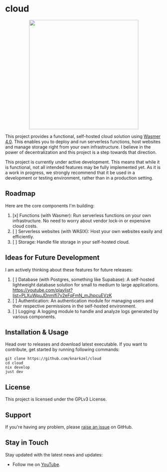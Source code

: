 # cloud

<p align="center">
  <img src="https://github.com/knarkzel/cloud/blob/master/web/static/thunder.png" width="350">
</p>

This project provides a functional, self-hosted cloud solution using
[Wasmer 4.0](https://wasmer.io/). This enables you to deploy and run
serverless functions, host websites and manage storage right from your
own infrastructure. I believe in the power of decentralization and
this project is a step towards that direction.

This project is currently under active development. This means that
while it is functional, not all intended features may be fully implemented
yet. As it is a work in progress, we strongly recommend that it be
used in a development or testing environment, rather than in a production
setting.

## Roadmap

Here are the core components I'm building:

1. [x] Functions (with Wasmer): Run serverless functions on your own infrastructure. No need to worry about vendor lock-in or expensive cloud costs.
2. [ ] Serverless websites (with WASIX): Host your own websites easily and efficiently.
3. [ ] Storage: Handle file storage in your self-hosted cloud.

## Ideas for Future Development

I am actively thinking about these features for future releases:

1. [ ] Database (with Postgres, something like Supabase): A self-hosted lightweight database solution for small to medium to large applications. https://youtube.com/playlist?list=PLXuWpuJDnmlfi7v2eFqFmN_mJhpcuEVzK
2. [ ] Authentication: An authentication module for managing users and their respective permissions in the self-hosted environment.
3. [ ] Logging: A logging module to handle and analyze logs generated by various components.

## Installation & Usage

Head over to releases and download latest executable. If you want to
contribute, get started by running following commands:

```
git clone https://github.com/knarkzel/cloud
cd cloud
nix develop
just dev
```

## License

This project is licensed under the GPLv3 License.

## Support

If you're having any problem, please [raise an issue](https://github.com/knarkzel/cloud/issues/new) on GitHub.

## Stay in Touch

Stay updated with the latest news and updates:

- Follow me on [YouTube](https://youtube.com/@svelterust).
